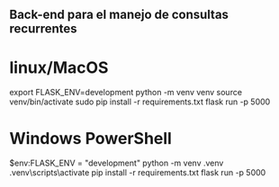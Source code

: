 ## Back-end para el manejo de consultas recurrentes

# linux/MacOS
export FLASK_ENV=development
python -m venv venv
source venv/bin/activate
sudo pip install -r requirements.txt
flask run -p 5000

# Windows PowerShell
<!-- $env:FLASK_ENV = "production" -->
$env:FLASK_ENV = "development"
python -m venv .venv
.venv\scripts\activate
pip install -r requirements.txt
flask run -p 5000
